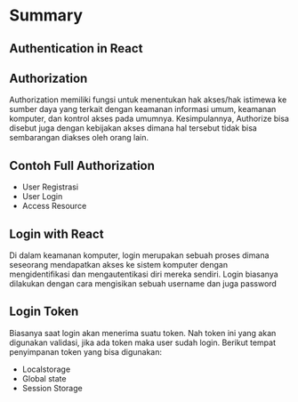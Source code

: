 # Summary

## Authentication in React

## Authorization

Authorization memiliki fungsi untuk menentukan hak akses/hak istimewa ke sumber daya yang terkait dengan keamanan informasi umum, keamanan komputer, dan kontrol akses pada umumnya. Kesimpulannya, Authorize bisa disebut juga dengan kebijakan akses dimana hal tersebut tidak bisa sembarangan diakses oleh orang lain.

## Contoh Full Authorization

- User Registrasi
- User Login
- Access Resource

## Login with React

Di dalam keamanan komputer, login merupakan sebuah proses dimana seseorang mendapatkan akses ke sistem komputer dengan mengidentifikasi dan mengautentikasi diri mereka sendiri. Login biasanya dilakukan dengan cara mengisikan sebuah username dan juga password

## Login Token

Biasanya saat login akan menerima suatu token. Nah token ini yang akan digunakan validasi, jika ada token maka user sudah login. Berikut tempat penyimpanan token yang bisa digunakan:

- Localstorage
- Global state
- Session Storage
